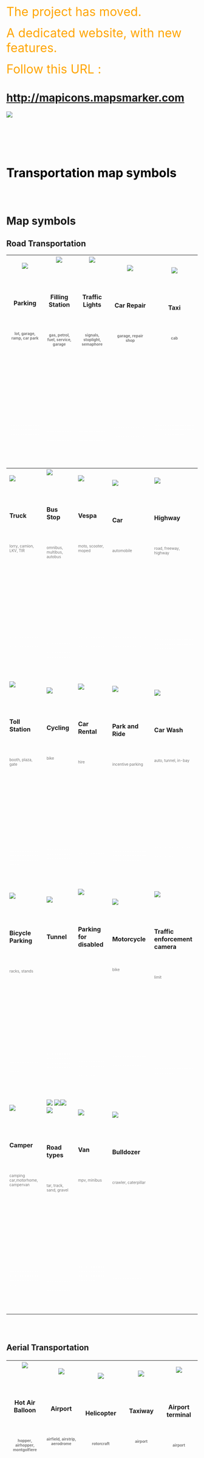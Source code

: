 <font color='orange' size='6'>The project has moved. </font><br><br><font color='orange' size='6'>A dedicated website, with new features. </font><br><br><font color='orange' size='6'>Follow this URL : </font>

<h1><a href='http://mapicons.mapsmarker.com'>http://mapicons.mapsmarker.com</a></h1>

<a href='http://mapicons.mapsmarker.com'><img src='http://google-maps-icons.googlecode.com/files/mic-smallcap.gif' /></a>


<br>
<br>
<FONT color="#000000" size="6"><br>
<br>
<b>Transportation map symbols</b>

</FONT>

<br>
<br>
<br>
<br>
<h1>Map symbols</h1>
<h2>Road Transportation</h2>
<table><thead><th> <img src='http://google-maps-icons.googlecode.com/files/parking.png' /> <br>
<br>
<BR><br>
<br>
<b>Parking</b>

<BR>

<br>
<br>
<FONT color="#777777" size="1"><br>
<br>
lot, garage, ramp, car park<br>
<br>
</FONT><br>
<br>
<br>
<br>
<BR><br>
<br>
<br>
<br>
<FONT color="#ffffff" size="1"><br>
<br>
----------------------------------------<br>
<br>
</FONT><br>
<br>
</th><th> <img src='http://google-maps-icons.googlecode.com/files/gazstation.png' /> <br>
<br>
<BR><br>
<br>
<b>Filling Station</b>

<BR>

<br>
<br>
<FONT color="#777777" size="1"><br>
<br>
gas, petrol, fuel, service, garage<br>
<br>
</FONT><br>
<br>
<br>
<br>
<BR><br>
<br>
<br>
<br>
<FONT color="#ffffff" size="1"><br>
<br>
----------------------------------------<br>
<br>
</FONT><br>
<br>
</th><th> <img src='http://google-maps-icons.googlecode.com/files/stoplight.png' /> <br>
<br>
<BR><br>
<br>
<b>Traffic Lights</b>

<BR>

<br>
<br>
<FONT color="#777777" size="1"><br>
<br>
signals, stoplight, semaphore<br>
<br>
</FONT><br>
<br>
<br>
<br>
<BR><br>
<br>
<br>
<br>
<FONT color="#ffffff" size="1"><br>
<br>
----------------------------------------<br>
<br>
</FONT><br>
<br>
</th><th> <img src='http://google-maps-icons.googlecode.com/files/carrepair.png' /> <br>
<br>
<BR><br>
<br>
<b>Car Repair</b>

<BR>

<br>
<br>
<FONT color="#777777" size="1"><br>
<br>
garage, repair shop<br>
<br>
</FONT><br>
<br>
<br>
<br>
<BR><br>
<br>
<br>
<br>
<FONT color="#ffffff" size="1"><br>
<br>
----------------------------------------<br>
<br>
</FONT><br>
<br>
</th><th> <img src='http://google-maps-icons.googlecode.com/files/taxi.png' /> <br>
<br>
<BR><br>
<br>
<b>Taxi</b>

<BR>

<br>
<br>
<FONT color="#777777" size="1"><br>
<br>
cab<br>
<br>
</FONT><br>
<br>
<br>
<br>
<BR><br>
<br>
<br>
<br>
<FONT color="#ffffff" size="1"><br>
<br>
----------------------------------------<br>
<br>
</FONT><br>
<br>
</th></thead><tbody>
<tr><td> <img src='http://google-maps-icons.googlecode.com/files/truck.png' /> <br>
<br>
<BR><br>
<br>
<b>Truck</b>

<BR>

<br>
<br>
<FONT color="#777777" size="1"><br>
<br>
lorry, camion, LKV, TIR<br>
<br>
</FONT><br>
<br>
<br>
<br>
<BR><br>
<br>
<br>
<br>
<FONT color="#ffffff" size="1"><br>
<br>
----------------------------------------<br>
<br>
</FONT><br>
<br>
</td><td> <img src='http://google-maps-icons.googlecode.com/files/bus.png' /> <br>
<br>
<BR><br>
<br>
<b>Bus Stop</b>

<BR>

<br>
<br>
<FONT color="#777777" size="1"><br>
<br>
omnibus, multibus, autobus<br>
<br>
</FONT><br>
<br>
<br>
<br>
<BR><br>
<br>
<br>
<br>
<FONT color="#ffffff" size="1"><br>
<br>
----------------------------------------<br>
<br>
</FONT><br>
<br>
</td><td> <img src='http://google-maps-icons.googlecode.com/files/vespa.png' /> <br>
<br>
<BR><br>
<br>
<b>Vespa</b>

<BR>

<br>
<br>
<FONT color="#777777" size="1"><br>
<br>
moto, scooter, moped<br>
<br>
</FONT><br>
<br>
<br>
<br>
<BR><br>
<br>
<br>
<br>
<FONT color="#ffffff" size="1"><br>
<br>
----------------------------------------<br>
<br>
</FONT><br>
<br>
</td><td> <img src='http://google-maps-icons.googlecode.com/files/car.png' /> <br>
<br>
<BR><br>
<br>
<b>Car</b>

<BR>

<br>
<br>
<FONT color="#777777" size="1"><br>
<br>
automobile<br>
<br>
</FONT><br>
<br>
<br>
<br>
<BR><br>
<br>
<br>
<br>
<FONT color="#ffffff" size="1"><br>
<br>
----------------------------------------<br>
<br>
</FONT><br>
<br>
</td><td> <img src='http://google-maps-icons.googlecode.com/files/highway.png' /> <br>
<br>
<BR><br>
<br>
<b>Highway</b>

<BR>

<br>
<br>
<FONT color="#777777" size="1"><br>
<br>
road, freeway, highway<br>
<br>
</FONT><br>
<br>
<br>
<br>
<BR><br>
<br>
<br>
<br>
<FONT color="#ffffff" size="1"><br>
<br>
----------------------------------------<br>
<br>
</FONT><br>
<br>
</td></tr>
<tr><td> <img src='http://google-maps-icons.googlecode.com/files/tollstation.png' /> <br>
<br>
<BR><br>
<br>
<b>Toll Station</b>

<BR>

<br>
<br>
<FONT color="#777777" size="1"><br>
<br>
booth, plaza, gate<br>
<br>
</FONT><br>
<br>
<br>
<br>
<BR><br>
<br>
<br>
<br>
<FONT color="#ffffff" size="1"><br>
<br>
----------------------------------------<br>
<br>
</FONT><br>
<br>
</td><td><img src='http://google-maps-icons.googlecode.com/files/cycling.png' /> <br>
<br>
<BR><br>
<br>
<b>Cycling</b>

<BR>

<br>
<br>
<FONT color="#777777" size="1"><br>
<br>
bike<br>
<br>
</FONT><br>
<br>
<br>
<br>
<BR><br>
<br>
<br>
<br>
<FONT color="#ffffff" size="1"><br>
<br>
----------------------------------------<br>
<br>
</FONT><br>
<br>
</td><td><img src='http://google-maps-icons.googlecode.com/files/carrental.png' /> <br>
<br>
<BR><br>
<br>
<b>Car Rental</b>

<BR>

<br>
<br>
<FONT color="#777777" size="1"><br>
<br>
hire<br>
<br>
</FONT><br>
<br>
<br>
<br>
<BR><br>
<br>
<br>
<br>
<FONT color="#ffffff" size="1"><br>
<br>
----------------------------------------<br>
<br>
</FONT><br>
<br>
</td><td><img src='http://google-maps-icons.googlecode.com/files/parkandride.png' /> <br>
<br>
<BR><br>
<br>
<b>Park and Ride</b>

<BR>

<br>
<br>
<FONT color="#777777" size="1"><br>
<br>
incentive parking<br>
<br>
</FONT><br>
<br>
<br>
<br>
<BR><br>
<br>
<br>
<br>
<FONT color="#ffffff" size="1"><br>
<br>
----------------------------------------<br>
<br>
</FONT><br>
<br>
</td><td><img src='http://google-maps-icons.googlecode.com/files/carwash.png' /> <br>
<br>
<BR><br>
<br>
<b>Car Wash</b>

<BR>

<br>
<br>
<FONT color="#777777" size="1"><br>
<br>
auto, tunnel, in-bay<br>
<br>
</FONT><br>
<br>
<br>
<br>
<BR><br>
<br>
<br>
<br>
<FONT color="#ffffff" size="1"><br>
<br>
----------------------------------------<br>
<br>
</FONT><br>
<br>
</td></tr>
<tr><td><img src='http://google-maps-icons.googlecode.com/files/bicycleparking.png' /> <br>
<br>
<BR><br>
<br>
<b>Bicycle Parking</b>

<BR>

<br>
<br>
<FONT color="#777777" size="1"><br>
<br>
racks, stands<br>
<br>
</FONT><br>
<br>
<br>
<br>
<BR><br>
<br>
<br>
<br>
<FONT color="#ffffff" size="1"><br>
<br>
----------------------------------------<br>
<br>
</FONT><br>
<br>
</td><td><img src='http://google-maps-icons.googlecode.com/files/tunnel.png' /> <br>
<br>
<BR><br>
<br>
<b>Tunnel</b>

<BR>

<br>
<br>
<FONT color="#777777" size="1"><br>
<br>
<br>
<br>
</FONT><br>
<br>
<br>
<br>
<BR><br>
<br>
<br>
<br>
<FONT color="#ffffff" size="1"><br>
<br>
----------------------------------------<br>
<br>
</FONT><br>
<br>
</td><td><img src='http://google-maps-icons.googlecode.com/files/disabledparking.png' /> <br>
<br>
<BR><br>
<br>
<b>Parking for disabled</b>

<BR>

<br>
<br>
<FONT color="#777777" size="1"><br>
<br>
<br>
<br>
</FONT><br>
<br>
<br>
<br>
<BR><br>
<br>
<br>
<br>
<FONT color="#ffffff" size="1"><br>
<br>
----------------------------------------<br>
<br>
</FONT><br>
<br>
</td><td><img src='http://google-maps-icons.googlecode.com/files/motorcycle.png' /> <br>
<br>
<BR><br>
<br>
<b>Motorcycle</b>

<BR>

<br>
<br>
<FONT color="#777777" size="1"><br>
<br>
bike<br>
<br>
</FONT><br>
<br>
<br>
<br>
<BR><br>
<br>
<br>
<br>
<FONT color="#ffffff" size="1"><br>
<br>
----------------------------------------<br>
<br>
</FONT><br>
<br>
</td><td><img src='http://google-maps-icons.googlecode.com/files/trafficenforcementcamera.png' /> <br>
<br>
<BR><br>
<br>
<b>Traffic enforcement camera</b>

<BR>

<br>
<br>
<FONT color="#777777" size="1"><br>
<br>
limit<br>
<br>
</FONT><br>
<br>
<br>
<br>
<BR><br>
<br>
<br>
<br>
<FONT color="#ffffff" size="1"><br>
<br>
----------------------------------------<br>
<br>
</FONT><br>
<br>
</td></tr>
<tr><td><img src='http://google-maps-icons.googlecode.com/files/camper.png' /> <br>
<br>
<BR><br>
<br>
<b>Camper</b>

<BR>

<br>
<br>
<FONT color="#777777" size="1"><br>
<br>
camping car,motorhome, campervan<br>
<br>
</FONT><br>
<br>
<br>
<br>
<BR><br>
<br>
<br>
<br>
<FONT color="#ffffff" size="1"><br>
<br>
----------------------------------------<br>
<br>
</FONT><br>
<br>
</td><td><img src='http://google-maps-icons.googlecode.com/files/tarroad.png' /> <img src='http://google-maps-icons.googlecode.com/files/trackroad.png' /><img src='http://google-maps-icons.googlecode.com/files/sandroad.png' /><img src='http://google-maps-icons.googlecode.com/files/gravelroad.png' /> <br>
<br>
<BR><br>
<br>
<b>Road types</b>

<BR>

<br>
<br>
<FONT color="#777777" size="1"><br>
<br>
tar, track, sand, gravel<br>
<br>
</FONT><br>
<br>
<br>
<br>
<BR><br>
<br>
<br>
<br>
<FONT color="#ffffff" size="1"><br>
<br>
----------------------------------------<br>
<br>
</FONT><br>
<br>
</td><td><img src='http://google-maps-icons.googlecode.com/files/van.png' /> <br>
<br>
<BR><br>
<br>
<b>Van</b>

<BR>

<br>
<br>
<FONT color="#777777" size="1"><br>
<br>
mpv, minibus<br>
<br>
</FONT><br>
<br>
<br>
<br>
<BR><br>
<br>
<br>
<br>
<FONT color="#ffffff" size="1"><br>
<br>
----------------------------------------<br>
<br>
</FONT><br>
<br>
</td><td><img src='http://google-maps-icons.googlecode.com/files/bulldozer.png' /> <br>
<br>
<BR><br>
<br>
<b>Bulldozer</b>

<BR>

<br>
<br>
<FONT color="#777777" size="1"><br>
<br>
crawler, caterpillar<br>
<br>
</FONT><br>
<br>
<br>
<br>
<BR><br>
<br>
<br>
<br>
<FONT color="#ffffff" size="1"><br>
<br>
----------------------------------------<br>
<br>
</FONT><br>
<br>
</td></tr></tbody></table>

<h2>

<BR>

Aerial Transportation</h2>
<table><thead><th> <img src='http://google-maps-icons.googlecode.com/files/hotairballoon.png' /> <br>
<br>
<BR><br>
<br>
<b>Hot Air Balloon</b>

<BR>

<br>
<br>
<FONT color="#777777" size="1"><br>
<br>
hopper, airhopper, montgolfiere<br>
<br>
</FONT><br>
<br>
<br>
<br>
<BR><br>
<br>
<br>
<br>
<FONT color="#ffffff" size="1"><br>
<br>
----------------------------------------<br>
<br>
</FONT><br>
<br>
</th><th><img src='http://google-maps-icons.googlecode.com/files/airport.png' /> <br>
<br>
<BR><br>
<br>
<b>Airport</b>

<BR>

<br>
<br>
<FONT color="#777777" size="1"><br>
<br>
airfield, airstrip, aerodrome<br>
<br>
</FONT><br>
<br>
<br>
<br>
<BR><br>
<br>
<br>
<br>
<FONT color="#ffffff" size="1"><br>
<br>
----------------------------------------<br>
<br>
</FONT><br>
<br>
</th><th><img src='http://google-maps-icons.googlecode.com/files/helicopter.png' /> <br>
<br>
<BR><br>
<br>
<b>Helicopter</b>

<BR>

<br>
<br>
<FONT color="#777777" size="1"><br>
<br>
rotorcraft<br>
<br>
</FONT><br>
<br>
<br>
<br>
<BR><br>
<br>
<br>
<br>
<FONT color="#ffffff" size="1"><br>
<br>
----------------------------------------<br>
<br>
</FONT><br>
<br>
</th><th><img src='http://google-maps-icons.googlecode.com/files/taxiway.png' /> <br>
<br>
<BR><br>
<br>
<b>Taxiway</b>

<BR>

<br>
<br>
<FONT color="#777777" size="1"><br>
<br>
airport<br>
<br>
</FONT><br>
<br>
<br>
<br>
<BR><br>
<br>
<br>
<br>
<FONT color="#ffffff" size="1"><br>
<br>
----------------------------------------<br>
<br>
</FONT><br>
<br>
</th><th><img src='http://google-maps-icons.googlecode.com/files/airport-terminal.png' /> <br>
<br>
<BR><br>
<br>
<b>Airport terminal</b>

<BR>

<br>
<br>
<FONT color="#777777" size="1"><br>
<br>
airport<br>
<br>
</FONT><br>
<br>
<br>
<br>
<BR><br>
<br>
<br>
<br>
<FONT color="#ffffff" size="1"><br>
<br>
----------------------------------------<br>
<br>
</FONT><br>
<br>
</th></thead><tbody>
<tr><td><img src='http://google-maps-icons.googlecode.com/files/airport-runway.png' /> <br>
<br>
<BR><br>
<br>
<b>Airport runway</b>

<BR>

<br>
<br>
<FONT color="#777777" size="1"><br>
<br>
airport<br>
<br>
</FONT><br>
<br>
<br>
<br>
<BR><br>
<br>
<br>
<br>
<FONT color="#ffffff" size="1"><br>
<br>
----------------------------------------<br>
<br>
</FONT><br>
<br>
</td><td><img src='http://google-maps-icons.googlecode.com/files/aircraft-small.png' /> <br>
<br>
<BR><br>
<br>
<b>Aircraft small</b>

<BR>

<br>
<br>
<FONT color="#777777" size="1"><br>
<br>
plane<br>
<br>
</FONT><br>
<br>
<br>
<br>
<BR><br>
<br>
<br>
<br>
<FONT color="#ffffff" size="1"><br>
<br>
----------------------------------------<br>
<br>
</FONT><br>
<br>
</td><td><img src='http://google-maps-icons.googlecode.com/files/airport-apron.png' /> <br>
<br>
<BR><br>
<br>
<b>Airport apron</b>

<BR>

<br>
<br>
<FONT color="#777777" size="1"><br>
<br>
airport<br>
<br>
</FONT><br>
<br>
<br>
<br>
<BR><br>
<br>
<br>
<br>
<FONT color="#ffffff" size="1"><br>
<br>
----------------------------------------<br>
<br>
</FONT><br>
<br>
</td></tr></tbody></table>

<h2>

<BR>

Other Types of Transportation</h2>
<table><thead><th> <img src='http://google-maps-icons.googlecode.com/files/crossingguard.png' /> <br>
<br>
<BR><br>
<br>
<b>Crossing guard</b>

<BR>

<br>
<br>
<FONT color="#777777" size="1"><br>
<br>
crosswalk, children<br>
<br>
</FONT><br>
<br>
<br>
<br>
<BR><br>
<br>
<br>
<br>
<FONT color="#ffffff" size="1"><br>
<br>
----------------------------------------<br>
<br>
</FONT><br>
<br>
</th><th>  <img src='http://google-maps-icons.googlecode.com/files/port.png' /> <br>
<br>
<BR><br>
<br>
<b>Port</b>

<BR>

<br>
<br>
<FONT color="#777777" size="1"><br>
<br>
ship, harbor, dock, wharf<br>
<br>
</FONT><br>
<br>
<br>
<br>
<BR><br>
<br>
<br>
<br>
<FONT color="#ffffff" size="1"><br>
<br>
----------------------------------------<br>
<br>
</FONT><br>
<br>
</th><th> <img src='http://google-maps-icons.googlecode.com/files/train.png' /> <br>
<br>
<BR><br>
<br>
<b>Railway Station</b>

<BR>

<br>
<br>
<FONT color="#777777" size="1"><br>
<br>
train stop, station, yard<br>
<br>
</FONT><br>
<br>
<br>
<br>
<BR><br>
<br>
<br>
<br>
<FONT color="#ffffff" size="1"><br>
<br>
----------------------------------------<br>
<br>
</FONT><br>
<br>
</th><th> <img src='http://google-maps-icons.googlecode.com/files/cablecar.png' /> <br>
<br>
<BR><br>
<br>
<b>Cable Car</b>

<BR>

<br>
<br>
<FONT color="#777777" size="1"><br>
<br>
aerial tramway, gondola lift, ropeway<br>
<br>
</FONT><br>
<br>
<br>
<br>
<BR><br>
<br>
<br>
<br>
<FONT color="#ffffff" size="1"><br>
<br>
----------------------------------------<br>
<br>
</FONT><br>
<br>
</th><th> <img src='http://google-maps-icons.googlecode.com/files/sailboat.png' /><img src='http://google-maps-icons.googlecode.com/files/harbour-guest.png' /> <br>
<br>
<BR><br>
<br>
<b>Marina</b>

<BR>

<br>
<br>
<FONT color="#777777" size="1"><br>
<br>
boat, sail, harbor, anchorage<br>
<br>
</FONT><br>
<br>
<br>
<br>
<BR><br>
<br>
<br>
<br>
<FONT color="#ffffff" size="1"><br>
<br>
----------------------------------------<br>
<br>
</FONT><br>
<br>
</th></thead><tbody>
<tr><td>  <img src='http://google-maps-icons.googlecode.com/files/subway.png' /> <br>
<br>
<BR><br>
<br>
<b>Subway</b>

<BR>

<br>
<br>
<FONT color="#777777" size="1"><br>
<br>
underground, metro<br>
<br>
</FONT><br>
<br>
<br>
<br>
<BR><br>
<br>
<br>
<br>
<FONT color="#ffffff" size="1"><br>
<br>
----------------------------------------<br>
<br>
</FONT><br>
<br>
</td><td><img src='http://google-maps-icons.googlecode.com/files/steamtrain.png' /> <br>
<br>
<BR><br>
<br>
<b>Steam Locomotive</b>

<BR>

<br>
<br>
<FONT color="#777777" size="1"><br>
<br>
train<br>
<br>
</FONT><br>
<br>
<br>
<br>
<BR><br>
<br>
<br>
<br>
<FONT color="#ffffff" size="1"><br>
<br>
----------------------------------------<br>
<br>
</FONT><br>
<br>
</td><td> <img src='http://google-maps-icons.googlecode.com/files/pedestriancrossing.png' /> <br>
<br>
<BR><br>
<br>
<b>Pedestrian Crossing</b>

<BR>

<br>
<br>
<FONT color="#777777" size="1"><br>
<br>
crosswalk, zebra<br>
<br>
</FONT><br>
<br>
<br>
<br>
<BR><br>
<br>
<br>
<br>
<FONT color="#ffffff" size="1"><br>
<br>
----------------------------------------<br>
<br>
</FONT><br>
<br>
</td><td><img src='http://google-maps-icons.googlecode.com/files/levelcrossing.png' /> <br>
<br>
<BR><br>
<br>
<b>Level crossing</b>

<BR>

<br>
<br>
<FONT color="#777777" size="1"><br>
<br>
train<br>
<br>
</FONT><br>
<br>
<br>
<br>
<BR><br>
<br>
<br>
<br>
<FONT color="#ffffff" size="1"><br>
<br>
----------------------------------------<br>
<br>
</FONT><br>
<br>
</td><td><img src='http://google-maps-icons.googlecode.com/files/tram.png' /> <br>
<br>
<BR><br>
<br>
<b>Tram</b>

<BR>

<br>
<br>
<FONT color="#777777" size="1"><br>
<br>
<br>
<br>
</FONT><br>
<br>
<br>
<br>
<BR><br>
<br>
<br>
<br>
<FONT color="#ffffff" size="1"><br>
<br>
----------------------------------------<br>
<br>
</FONT><br>
<br>
</td></tr></tbody></table>


<h2>

<BR>

Road Signs</h2>
<table><thead><th> <img src='http://google-maps-icons.googlecode.com/files/accident.png' /> <br>
<br>
<BR><br>
<br>
<b>General Caution</b>

<BR>

<br>
<br>
<FONT color="#777777" size="1"><br>
<br>
warning<br>
<br>
</FONT><br>
<br>
<br>
<br>
<BR><br>
<br>
<br>
<br>
<FONT color="#ffffff" size="1"><br>
<br>
----------------------------------------<br>
<br>
</FONT><br>
<br>
</th><th> <img src='http://google-maps-icons.googlecode.com/files/mainroad.png' /> <br>
<br>
<BR><br>
<br>
<b>Priority Road</b>

<BR>

<br>
<br>
<FONT color="#777777" size="1"><br>
<br>
priority to the right, main<br>
<br>
</FONT><br>
<br>
<br>
<br>
<BR><br>
<br>
<br>
<br>
<FONT color="#ffffff" size="1"><br>
<br>
----------------------------------------<br>
<br>
</FONT><br>
<br>
</th><th> <img src='http://google-maps-icons.googlecode.com/files/stop.png' /> <br>
<br>
<BR><br>
<br>
<b>Stop</b>

<BR>

<br>
<br>
<FONT color="#777777" size="1"><br>
<br>
halt, give way<br>
<br>
</FONT><br>
<br>
<br>
<br>
<BR><br>
<br>
<br>
<br>
<FONT color="#ffffff" size="1"><br>
<br>
----------------------------------------<br>
<br>
</FONT><br>
<br>
</th><th> <img src='http://google-maps-icons.googlecode.com/files/fallingrocks.png' /> <br>
<br>
<BR><br>
<br>
<b>Falling rocks</b>

<BR>

<br>
<br>
<FONT color="#777777" size="1"><br>
<br>
<br>
<br>
</FONT><br>
<br>
<br>
<br>
<BR><br>
<br>
<br>
<br>
<FONT color="#ffffff" size="1"><br>
<br>
----------------------------------------<br>
<br>
</FONT><br>
<br>
</th><th> <img src='http://google-maps-icons.googlecode.com/files/speed20.png' /> <br>
<br>
<BR><br>
<br>
<b>Max Speed (20)</b>

<BR>

<br>
<br>
<FONT color="#777777" size="1"><br>
<br>
limit<br>
<br>
</FONT><br>
<br>
<br>
<br>
<BR><br>
<br>
<br>
<br>
<FONT color="#ffffff" size="1"><br>
<br>
----------------------------------------<br>
<br>
</FONT><br>
<br>
</th></thead><tbody>
<tr><td> <img src='http://google-maps-icons.googlecode.com/files/speed30.png' /> <br>
<br>
<BR><br>
<br>
<b>Max Speed (30)</b>

<BR>

<br>
<br>
<FONT color="#777777" size="1"><br>
<br>
limit<br>
<br>
</FONT><br>
<br>
<br>
<br>
<BR><br>
<br>
<br>
<br>
<FONT color="#ffffff" size="1"><br>
<br>
----------------------------------------<br>
<br>
</FONT><br>
<br>
</td><td> <img src='http://google-maps-icons.googlecode.com/files/speed40.png' /> <br>
<br>
<BR><br>
<br>
<b>Max Speed (40)</b>

<BR>

<br>
<br>
<FONT color="#777777" size="1"><br>
<br>
limit<br>
<br>
</FONT><br>
<br>
<br>
<br>
<BR><br>
<br>
<br>
<br>
<FONT color="#ffffff" size="1"><br>
<br>
----------------------------------------<br>
<br>
</FONT><br>
<br>
</td><td> <img src='http://google-maps-icons.googlecode.com/files/speed50.png' /> <br>
<br>
<BR><br>
<br>
<b>Max Speed (50)</b>

<BR>

<br>
<br>
<FONT color="#777777" size="1"><br>
<br>
limit<br>
<br>
</FONT><br>
<br>
<br>
<br>
<BR><br>
<br>
<br>
<br>
<FONT color="#ffffff" size="1"><br>
<br>
----------------------------------------<br>
<br>
</FONT><br>
<br>
</td><td> <img src='http://google-maps-icons.googlecode.com/files/speed60.png' /> <br>
<br>
<BR><br>
<br>
<b>Max Speed (60)</b>

<BR>

<br>
<br>
<FONT color="#777777" size="1"><br>
<br>
limit<br>
<br>
</FONT><br>
<br>
<br>
<br>
<BR><br>
<br>
<br>
<br>
<FONT color="#ffffff" size="1"><br>
<br>
----------------------------------------<br>
<br>
</FONT><br>
<br>
</td><td> <img src='http://google-maps-icons.googlecode.com/files/speed70.png' /> <br>
<br>
<BR><br>
<br>
<b>Max Speed (70)</b>

<BR>

<br>
<br>
<FONT color="#777777" size="1"><br>
<br>
limit<br>
<br>
</FONT><br>
<br>
<br>
<br>
<BR><br>
<br>
<br>
<br>
<FONT color="#ffffff" size="1"><br>
<br>
----------------------------------------<br>
<br>
</FONT><br>
<br>
</td></tr>
<tr><td> <img src='http://google-maps-icons.googlecode.com/files/speed80.png' /> <br>
<br>
<BR><br>
<br>
<b>Max Speed (80)</b>

<BR>

<br>
<br>
<FONT color="#777777" size="1"><br>
<br>
limit<br>
<br>
</FONT><br>
<br>
<br>
<br>
<BR><br>
<br>
<br>
<br>
<FONT color="#ffffff" size="1"><br>
<br>
----------------------------------------<br>
<br>
</FONT><br>
<br>
</td><td> <img src='http://google-maps-icons.googlecode.com/files/speed90.png' /> <br>
<br>
<BR><br>
<br>
<b>Max Speed (90)</b>

<BR>

<br>
<br>
<FONT color="#777777" size="1"><br>
<br>
limit<br>
<br>
</FONT><br>
<br>
<br>
<br>
<BR><br>
<br>
<br>
<br>
<FONT color="#ffffff" size="1"><br>
<br>
----------------------------------------<br>
<br>
</FONT><br>
<br>
</td><td> <img src='http://google-maps-icons.googlecode.com/files/speed100.png' /> <br>
<br>
<BR><br>
<br>
<b>Max Speed (100)</b>

<BR>

<br>
<br>
<FONT color="#777777" size="1"><br>
<br>
limit<br>
<br>
</FONT><br>
<br>
<br>
<br>
<BR><br>
<br>
<br>
<br>
<FONT color="#ffffff" size="1"><br>
<br>
----------------------------------------<br>
<br>
</FONT><br>
<br>
</td><td> <img src='http://google-maps-icons.googlecode.com/files/speed110.png' /> <br>
<br>
<BR><br>
<br>
<b>Max Speed (110)</b>

<BR>

<br>
<br>
<FONT color="#777777" size="1"><br>
<br>
limit<br>
<br>
</FONT><br>
<br>
<br>
<br>
<BR><br>
<br>
<br>
<br>
<FONT color="#ffffff" size="1"><br>
<br>
----------------------------------------<br>
<br>
</FONT><br>
<br>
</td><td> <img src='http://google-maps-icons.googlecode.com/files/speed120.png' /> <br>
<br>
<BR><br>
<br>
<b>Max Speed (120)</b>

<BR>

<br>
<br>
<FONT color="#777777" size="1"><br>
<br>
limit<br>
<br>
</FONT><br>
<br>
<br>
<br>
<BR><br>
<br>
<br>
<br>
<FONT color="#ffffff" size="1"><br>
<br>
----------------------------------------<br>
<br>
</FONT><br>
<br>
</td></tr>
<tr><td> <img src='http://google-maps-icons.googlecode.com/files/speed130.png' /> <br>
<br>
<BR><br>
<br>
<b>Max Speed (130)</b>

<BR>

<br>
<br>
<FONT color="#777777" size="1"><br>
<br>
limit<br>
<br>
</FONT><br>
<br>
<br>
<br>
<BR><br>
<br>
<br>
<br>
<FONT color="#ffffff" size="1"><br>
<br>
----------------------------------------<br>
<br>
</FONT><br>
<br>
</td><td><img src='http://google-maps-icons.googlecode.com/files/speedhump.png' /> <br>
<br>
<BR><br>
<br>
<b>Speed Hump</b>

<BR>

<br>
<br>
<FONT color="#777777" size="1"><br>
<br>
limit<br>
<br>
</FONT><br>
<br>
<br>
<br>
<BR><br>
<br>
<br>
<br>
<FONT color="#ffffff" size="1"><br>
<br>
----------------------------------------<br>
<br>
</FONT><br>
<br>
</td><td><img src='http://google-maps-icons.googlecode.com/files/icyroad.png' /> <br>
<br>
<BR><br>
<br>
<b>Icy road</b>

<BR>

<br>
<br>
<FONT color="#777777" size="1"><br>
<br>
slippery<br>
<br>
</FONT><br>
<br>
<br>
<br>
<BR><br>
<br>
<br>
<br>
<FONT color="#ffffff" size="1"><br>
<br>
----------------------------------------<br>
<br>
</FONT><br>
<br>
</td><td><img src='http://google-maps-icons.googlecode.com/files/closedroad.png' /> <br>
<br>
<BR><br>
<br>
<b>Closed road</b>

<BR>

<br>
<br>
<FONT color="#777777" size="1"><br>
<br>
roadblock, bifurcation<br>
<br>
</FONT><br>
<br>
<br>
<br>
<BR><br>
<br>
<br>
<br>
<FONT color="#ffffff" size="1"><br>
<br>
----------------------------------------<br>
<br>
</FONT><br>
<br>
</td><td><img src='http://google-maps-icons.googlecode.com/files/tirechainingzone.png' /> <br>
<br>
<BR><br>
<br>
<b>Tire chaining zone</b>

<BR>

<br>
<br>
<FONT color="#777777" size="1"><br>
<br>
snow chains<br>
<br>
</FONT><br>
<br>
<br>
<br>
<BR><br>
<br>
<br>
<br>
<FONT color="#ffffff" size="1"><br>
<br>
----------------------------------------<br>
<br>
</FONT><br>
<br>
</td></tr>
<tr><td><img src='http://google-maps-icons.googlecode.com/files/splitroad.png' /> <br>
<br>
<BR><br>
<br>
<b>Split road</b>

<BR>

<br>
<br>
<FONT color="#777777" size="1"><br>
<br>
fork, junction<br>
<br>
</FONT><br>
<br>
<br>
<br>
<BR><br>
<br>
<br>
<br>
<FONT color="#ffffff" size="1"><br>
<br>
----------------------------------------<br>
<br>
</FONT><br>
<br>
</td><td><img src='http://google-maps-icons.googlecode.com/files/menatwork.png' /> <br>
<br>
<BR><br>
<br>
<b>Men at work</b>

<BR>

<br>
<br>
<FONT color="#777777" size="1"><br>
<br>
workings, under construction<br>
<br>
</FONT><br>
<br>
<br>
<br>
<BR><br>
<br>
<br>
<br>
<FONT color="#ffffff" size="1"><br>
<br>
----------------------------------------<br>
<br>
</FONT><br>
<br>
</td><td><img src='http://google-maps-icons.googlecode.com/files/curvyroad.png' /> <br>
<br>
<BR><br>
<br>
<b>Curvy road</b>

<BR>

<br>
<br>
<FONT color="#777777" size="1"><br>
<br>
curves, serpentine, crooked road<br>
<br>
</FONT><br>
<br>
<br>
<br>
<BR><br>
<br>
<br>
<br>
<FONT color="#ffffff" size="1"><br>
<br>
----------------------------------------<br>
<br>
</FONT><br>
<br>
</td></tr></tbody></table>

<h2>

<BR>

Directions</h2>
<table><thead><th> <img src='http://google-maps-icons.googlecode.com/files/left.png' /> <br>
<br>
<BR><br>
<br>
<b>Left</b>

<BR>

<br>
<br>
<FONT color="#777777" size="1"><br>
<br>
west<br>
<br>
</FONT><br>
<br>
<br>
<br>
<BR><br>
<br>
<br>
<br>
<FONT color="#ffffff" size="1"><br>
<br>
----------------------------------------<br>
<br>
</FONT><br>
<br>
</th><th> <img src='http://google-maps-icons.googlecode.com/files/upthenleft.png' /> <br>
<br>
<BR><br>
<br>
<b>Up then Left</b>

<BR>

<br>
<br>
<FONT color="#777777" size="1"><br>
<br>
<br>
<br>
</FONT><br>
<br>
<br>
<br>
<BR><br>
<br>
<br>
<br>
<FONT color="#ffffff" size="1"><br>
<br>
----------------------------------------<br>
<br>
</FONT><br>
<br>
</th><th> <img src='http://google-maps-icons.googlecode.com/files/upleft.png' /> <br>
<br>
<BR><br>
<br>
<b>Up & Left</b>

<BR>

<br>
<br>
<FONT color="#777777" size="1"><br>
<br>
northwest<br>
<br>
</FONT><br>
<br>
<br>
<br>
<BR><br>
<br>
<br>
<br>
<FONT color="#ffffff" size="1"><br>
<br>
----------------------------------------<br>
<br>
</FONT><br>
<br>
</th><th> <img src='http://google-maps-icons.googlecode.com/files/leftthenup.png' /> <br>
<br>
<BR><br>
<br>
<b>Left then Up</b>

<BR>

<br>
<br>
<FONT color="#777777" size="1"><br>
<br>
<br>
<br>
</FONT><br>
<br>
<br>
<br>
<BR><br>
<br>
<br>
<br>
<FONT color="#ffffff" size="1"><br>
<br>
----------------------------------------<br>
<br>
</FONT><br>
<br>
</th><th> <img src='http://google-maps-icons.googlecode.com/files/up.png' /> <br>
<br>
<BR><br>
<br>
<b>Up</b>

<BR>

<br>
<br>
<FONT color="#777777" size="1"><br>
<br>
north, straight, ahead<br>
<br>
</FONT><br>
<br>
<br>
<br>
<BR><br>
<br>
<br>
<br>
<FONT color="#ffffff" size="1"><br>
<br>
----------------------------------------<br>
<br>
</FONT><br>
<br>
</th></thead><tbody>
<tr><td> <img src='http://google-maps-icons.googlecode.com/files/rightthenup.png' /> <br>
<br>
<BR><br>
<br>
<b>Right then Up</b>

<BR>

<br>
<br>
<FONT color="#777777" size="1"><br>
<br>
<br>
<br>
</FONT><br>
<br>
<br>
<br>
<BR><br>
<br>
<br>
<br>
<FONT color="#ffffff" size="1"><br>
<br>
----------------------------------------<br>
<br>
</FONT><br>
<br>
</td><td> <img src='http://google-maps-icons.googlecode.com/files/upright.png' /> <br>
<br>
<BR><br>
<br>
<b>Up & Right</b>

<BR>

<br>
<br>
<FONT color="#777777" size="1"><br>
<br>
northeast<br>
<br>
</FONT><br>
<br>
<br>
<br>
<BR><br>
<br>
<br>
<br>
<FONT color="#ffffff" size="1"><br>
<br>
----------------------------------------<br>
<br>
</FONT><br>
<br>
</td><td> <img src='http://google-maps-icons.googlecode.com/files/upthenright.png' /> <br>
<br>
<BR><br>
<br>
<b>Up then Right</b>

<BR>

<br>
<br>
<FONT color="#777777" size="1"><br>
<br>
<br>
<br>
</FONT><br>
<br>
<br>
<br>
<BR><br>
<br>
<br>
<br>
<FONT color="#ffffff" size="1"><br>
<br>
----------------------------------------<br>
<br>
</FONT><br>
<br>
</td><td> <img src='http://google-maps-icons.googlecode.com/files/right.png' /> <br>
<br>
<BR><br>
<br>
<b>Right</b>

<BR>

<br>
<br>
<FONT color="#777777" size="1"><br>
<br>
east<br>
<br>
</FONT><br>
<br>
<br>
<br>
<BR><br>
<br>
<br>
<br>
<FONT color="#ffffff" size="1"><br>
<br>
----------------------------------------<br>
<br>
</FONT><br>
<br>
</td><td> <img src='http://google-maps-icons.googlecode.com/files/downthenright.png' /> <br>
<br>
<BR><br>
<br>
<b>Down then Right</b>

<BR>

<br>
<br>
<FONT color="#777777" size="1"><br>
<br>
<br>
<br>
</FONT><br>
<br>
<br>
<br>
<BR><br>
<br>
<br>
<br>
<FONT color="#ffffff" size="1"><br>
<br>
----------------------------------------<br>
<br>
</FONT><br>
<br>
</td></tr>
<tr><td> <img src='http://google-maps-icons.googlecode.com/files/downright.png' /> <br>
<br>
<BR><br>
<br>
<b>Down & Right</b>

<BR>

<br>
<br>
<FONT color="#777777" size="1"><br>
<br>
southeast<br>
<br>
</FONT><br>
<br>
<br>
<br>
<BR><br>
<br>
<br>
<br>
<FONT color="#ffffff" size="1"><br>
<br>
----------------------------------------<br>
<br>
</FONT><br>
<br>
</td><td> <img src='http://google-maps-icons.googlecode.com/files/rightthendown.png' /> <br>
<br>
<BR><br>
<br>
<b>Right then Down</b>

<BR>

<br>
<br>
<FONT color="#777777" size="1"><br>
<br>
<br>
<br>
</FONT><br>
<br>
<br>
<br>
<BR><br>
<br>
<br>
<br>
<FONT color="#ffffff" size="1"><br>
<br>
----------------------------------------<br>
<br>
</FONT><br>
<br>
</td><td> <img src='http://google-maps-icons.googlecode.com/files/down.png' /> <br>
<br>
<BR><br>
<br>
<b>Down</b>

<BR>

<br>
<br>
<FONT color="#777777" size="1"><br>
<br>
south, back, return<br>
<br>
</FONT><br>
<br>
<br>
<br>
<BR><br>
<br>
<br>
<br>
<FONT color="#ffffff" size="1"><br>
<br>
----------------------------------------<br>
<br>
</FONT><br>
<br>
</td><td> <img src='http://google-maps-icons.googlecode.com/files/leftthendown.png' /> <br>
<br>
<BR><br>
<br>
<b>Left then Down</b>

<BR>

<br>
<br>
<FONT color="#777777" size="1"><br>
<br>
<br>
<br>
</FONT><br>
<br>
<br>
<br>
<BR><br>
<br>
<br>
<br>
<FONT color="#ffffff" size="1"><br>
<br>
----------------------------------------<br>
<br>
</FONT><br>
<br>
</td><td> <img src='http://google-maps-icons.googlecode.com/files/downleft.png' /> <br>
<br>
<BR><br>
<br>
<b>Down & Left</b>

<BR>

<br>
<br>
<FONT color="#777777" size="1"><br>
<br>
southwest<br>
<br>
</FONT><br>
<br>
<br>
<br>
<BR><br>
<br>
<br>
<br>
<FONT color="#ffffff" size="1"><br>
<br>
----------------------------------------<br>
<br>
</FONT><br>
<br>
</td></tr>
<tr><td> <img src='http://google-maps-icons.googlecode.com/files/downthenleft.png' /> <br>
<br>
<BR><br>
<br>
<b>Down then Left</b>

<BR>

<br>
<br>
<FONT color="#777777" size="1"><br>
<br>
<br>
<br>
</FONT><br>
<br>
<br>
<br>
<BR><br>
<br>
<br>
<br>
<FONT color="#ffffff" size="1"><br>
<br>
----------------------------------------<br>
<br>
</FONT><br>
<br>
</td></tr></tbody></table>

<h2>Requests</h2>

<ul><li>Landfill <font size='1'>by susanhoop</font>: done in Administration</li></ul>

<h2>Credits</h2>
All icons made by Nicolas Mollet, unless specified.<br>
<br>
Made by <a href='http://www.myBCN.se'>Matthias Stasiak</a> : cable car, car renting, car wash, park and ride, pedestrian crossing, bicycle parking, speed hump, airport-terminal, airport-runway, aircraft-small, motorcycle, traffic enforcement camera, airport-apron and the 16 direction icons, guest harbour (anchorage)<br>
<br>
Made by Robin Gawlik : levelcrossing, taxiway<br>
<br>
Made by Thierry Milherou : icy road, closed road, camper, tire chaining zone, road types, van, bulldozer, split road, men at work, curvy road<br>
<br>
<br>
<br>
<BR><br>
<br>
<br>
<h1>Donations</h1>
<a href='http://code.google.com/p/google-maps-icons/wiki/Donate'><img src='https://www.paypal.com/en_US/i/btn/btn_donate_SM.gif' /></a> If you feel this project is useful to you and want to support it and it's future development <a href='Donate.md'>please consider donating money</a>.<br>
<br>
<br>
<br>
<BR><br>
<br>
<br>
<h1>Contribute or Make a Request</h1>
If you designed your own icons and want to share and publish them in this project, please read about on <a href='Contribute.md'>how to contribute</a>. If you have an idea and/or a suggestion for a new icon in this category, leave a comment at the bottom of this page or <a href='http://code.google.com/p/google-maps-icons/issues/entry'>create a new Issue in the Issues tab</a>.